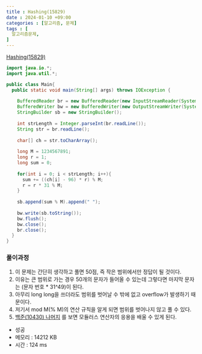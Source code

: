 ```yaml
---
title : Hashing(15829)
date : 2024-01-10 +09:00
categories : [알고리즘, 문제]
tags : [
  알고리즘문제,
]
---
```

<!-- ![](/assets/img/Spring/aaaa.png){:style="border:1px solid #eaeaea; border-radius: 7px; padding: 0px;" } -->
<!-- ![](/assets/img/alg/4-1.png){:style="width:1000px" } -->

<a href="https://www.acmicpc.net/problem/15829" target="_blank">Hashing(15829)</a>

```java
import java.io.*;
import java.util.*;

public class Main{
  public static void main(String[] args) throws IOException {
      
    BufferedReader br = new BufferedReader(new InputStreamReader(System.in));
    BufferedWriter bw = new BufferedWriter(new OutputStreamWriter(System.out));
    StringBuilder sb = new StringBuilder();
    
    int strLength = Integer.parseInt(br.readLine());
    String str = br.readLine();
    
    char[] ch = str.toCharArray();
    
    long M = 1234567891;
    long r = 1;
    long sum = 0;
    
    for(int i = 0; i < strLength; i++){
      sum += ((ch[i] - 96) * r) % M;
      r = r * 31 % M;
    }
    
    sb.append(sum % M).append(" ");
    
    bw.write(sb.toString());
    bw.flush();
    bw.close();
    br.close();
  }
}
```

### 풀이과정

1) 이 문제는 간단히 생각하고 풀면 50점, 즉 작은 범위에서만 정답이 될 것이다.    
2) 이유는 큰 범위로 가는 경우 50개의 문자가 들어올 수 있는데 그렇다면 마지막 문자는 (문자 번호 * 31^49)이 된다.   
3) 아무리 long long을 쓰더라도 범위를 벗어날 수 밖에 없고 overflow가 발생하기 때문이다.   
4) 저기서 mod M(% M)의 연산 규칙을 알게 되면 범위를 벗어나지 않고 풀 수 있다.    
5) <a href="https://www.acmicpc.net/problem/10430" target="_blank">백준(10430) 나머지</a> 를 보면 모듈러스 연산자의 응용을 배울 수 있게 된다.   

- 성공
- 메모리 : 14212 KB
- 시간 : 124 ms
